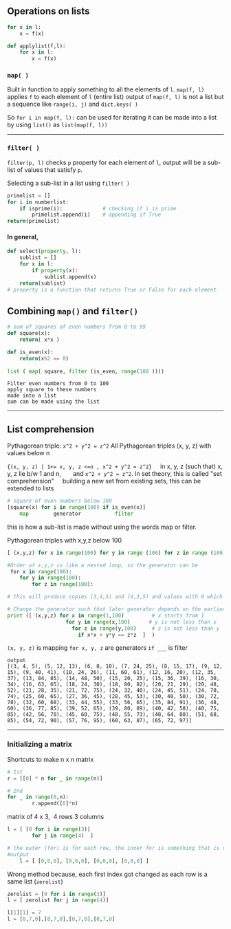 
## Operations on lists


```python
for x in l:
    x = f(x)

def applylist(f,l):
    for x in l:
        x = f(x)
```

### `map( )`

Built in function to apply something to all the elements of `l`.
`map(f, l)` applies `f` to each element of `l` (entire list)
output of `map(f, l)` is not a list but a sequence like `range(i, j)` and `dict.keys( )`

So `for i in map(f, l):` can be used for iterating
it can be made into a list by using `list()` as  `list(map(f, l))`


_____

###  `filter( )`
`filter(p, l)` checks `p` property for each element of `l`, output will be a sub-list of values that satisfy `p`.

Selecting a sub-list in a list using `filter( )`
```python
primelist = []
for i in numberlist:
    if isprime(i):             # checking if i is prime
        primelist.append(i)    # appending if True
return(primelist)
```
#### In general,
```python
def select(property, l):
    sublist = []
    for x in l:
        if property(x):
            sublist.append(x)
    return(sublist)
# property is a function that returns True or False for each element 
```  


  
## Combining `map()` and `filter()`
```python
# sum of squares of even numbers from 0 to 99
def square(x):
    return( x*x )  

def is_even(x):
    return(x%2 == 0)
    
list ( map( square, filter (is_even, range(100 ))))
```
	Filter even numbers from 0 to 100
	apply square to these numbers
	made into a list
	sum can be made using the list


____


## List comprehension

Pythagorean triple: `x^2 + y^2 = z^2`
All Pythagorean triples (x, y, z) with values below n

`{(x, y, z) | 1<= x, y, z <=n , x^2 + y^2 = z^2}`
	    in x, y, z (such that) x, y, z lie b/w 1 and n,  
	    and `x^2 + y^2 = z^2`. In set theory, this is called "set comprehension"
	    building a new set from existing sets, this can be extended to lists

```python
# square of even numbers below 100
[square(x) for i in range(100) if is_even(x)]
    map        generator           filter
```
this is how a sub-list is made without using the words map or filter.


Pythagorean triples with x,y,z below 100
 ```python
[ (x,y,z) for x in range(100) for y in range (100) for z in range (100)               if x*x + y*y = z*z]
 
#Order of x,y,z is like a nested loop, so the generator can be
 for x in range(100):
    for y in range(100):
        for z in range(100):

# this will produce copies (3,4,5) and (4,3,5) and values with 0 which isnt a triangle

# Change the generator such that later generator depends on the earlier ones
print ([ (x,y,z) for x in range(1,100)         # x starts from 1
		            for y in range(x,100)      # y is not less than x
		              for z in range(y,100)     # z is not less than y
		                if x*x + y*y == z*z  ]  )
```

`(x, y, z)` is mapping
	`for x, y, z` are generators
		`if ___` is filter

```
output
[(3, 4, 5), (5, 12, 13), (6, 8, 10), (7, 24, 25), (8, 15, 17), (9, 12, 15), (9, 40, 41), (10, 24, 26), (11, 60, 61), (12, 16, 20), (12, 35, 37), (13, 84, 85), (14, 48, 50), (15, 20, 25), (15, 36, 39), (16, 30, 34), (16, 63, 65), (18, 24, 30), (18, 80, 82), (20, 21, 29), (20, 48, 52), (21, 28, 35), (21, 72, 75), (24, 32, 40), (24, 45, 51), (24, 70, 74), (25, 60, 65), (27, 36, 45), (28, 45, 53), (30, 40, 50), (30, 72, 78), (32, 60, 68), (33, 44, 55), (33, 56, 65), (35, 84, 91), (36, 48, 60), (36, 77, 85), (39, 52, 65), (39, 80, 89), (40, 42, 58), (40, 75, 85), (42, 56, 70), (45, 60, 75), (48, 55, 73), (48, 64, 80), (51, 68, 85), (54, 72, 90), (57, 76, 95), (60, 63, 87), (65, 72, 97)]
```


___

### Initializing a matrix

Shortcuts to make n x n matrix
```python
# 1st
r = [[0] * n for _ in range(n)]

# 2nd
for _ in range(0,n):       
        r.append([0]*n)
```

matrix of 4 x 3,  4 rows 3 columns 
```python
l = [ [0 for i in range(3)]
        for j in range(4)  ]

# the outer (for) is for each row, the inner for is something that is done
#output
	l = [ [0,0,0], [0,0,0], [0,0,0], [0,0,0] ]
```


Wrong method because, each first index got changed as each row is a same list (`zerolist`)
```python
zerolist = [0 for i in range(3)]
l = [ zerolist for j in range(4)]

l[1][1] = 7
l = [0,7,0],[0,7,0],[0,7,0],[0,7,0]
```
